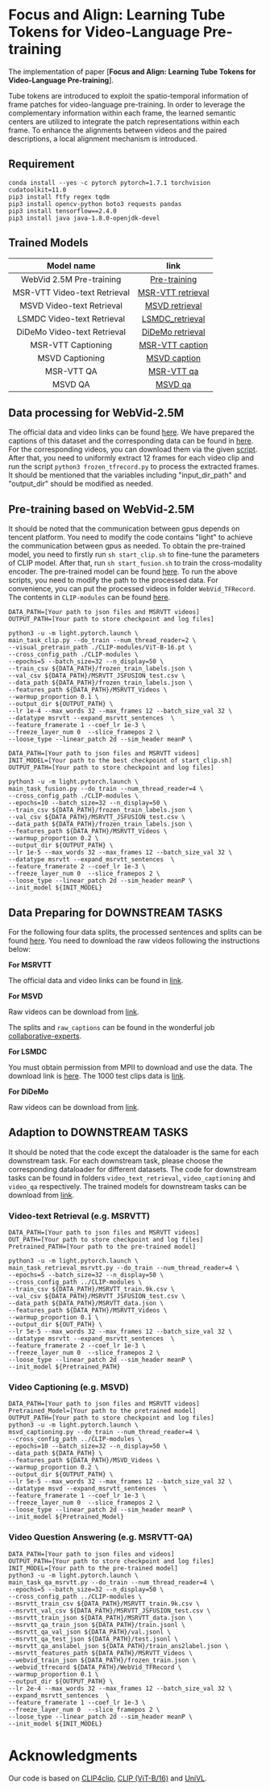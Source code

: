 # Focus and Align: Learning Tube Tokens for Video-Language Pre-training

The implementation of paper [**Focus and Align: Learning Tube Tokens for Video-Language Pre-training**].

Tube tokens are introduced to exploit the spatio-temporal information of frame patches for video-language pre-training. In order to leverage the complementary information within each frame, the learned semantic centers are utilized to integrate the patch representations within each frame. To enhance the alignments between videos and the paired descriptions, a local alignment mechanism is introduced.


## Requirement
```
conda install --yes -c pytorch pytorch=1.7.1 torchvision cudatoolkit=11.0
pip3 install ftfy regex tqdm
pip3 install opencv-python boto3 requests pandas
pip3 install tensorflow==2.4.0
pip3 install java java-1.8.0-openjdk-devel
```

## Trained Models

|          Model name          |                             link                             |
| :--------------------------: | :----------------------------------------------------------: |
|   WebVid 2.5M Pre-training   |                       [Pre-training]()                       |
| MSR-VTT Video-text Retrieval | [MSR-VTT retrieval](https://drive.google.com/file/d/1sfIDLUGHfGtMS5ttCFfo-ecE71hgHBm1/view?usp=sharing) |
|   MSVD Video-text Retrieval  | [MSVD retrieval]() |
|  LSMDC Video-text Retrieval  | [LSMDC_retrieval](https://drive.google.com/file/d/1PXV4I6nD0JBRmMSUHyH0_1sVRYy7wkO-/view?usp=sharing) |
| DiDeMo Video-text Retrieval  | [DiDeMo retrieval](https://drive.google.com/file/d/16Ai3ksp5kLkcdwIjSNARMIB9qABZQEnQ/view?usp=sharing) |
|      MSR-VTT Captioning      | [MSR-VTT caption](https://drive.google.com/file/d/10yMgLXgDvnit9un77Zkpv3jWoaKTRnD7/view?usp=sharing) |
|       MSVD Captioning        | [MSVD caption](https://drive.google.com/file/d/1UZUoq5SVrsXid1X1PfHYFJZ-jFwSWlL9/view?usp=sharing) |
|          MSR-VTT QA          | [MSR-VTT qa](https://drive.google.com/file/d/1GyFO0HYUm3GfwYpKdEyJVpBkdvKs7st9/view?usp=sharing) |
|           MSVD QA            |                         [MSVD qa]()                          |

## Data processing for WebVid-2.5M

The official data and video links can be found [here](https://github.com/m-bain/webvid).
We have prepared the captions of this dataset and the corresponding data can be found in [here](https://github.com/m-bain/webvid).
For the corresponding videos, you can download them via the given [script](https://github.com/m-bain/webvid/blob/main/download.py). After that, you need to uniformly extract 12 frames for each video clip and run the script `python3 frozen_tfrecord.py` to process the extracted frames. It should be mentioned that the variables including "input_dir_path" and "output_dir" should be modified as needed.

## Pre-training based on WebVid-2.5M

It should be noted that the communication between gpus depends on tencent platform. You need to modify the code contains "light" to achieve the communication between gpus as needed. To obtain the pre-trained model, you need to firstly run `sh start_clip.sh` to fine-tune the parameters of CLIP model. After that, run `sh start_fusion.sh` to train the cross-modality encoder. The pre-trained model can be found [here](https://github.com/m-bain/webvid). To run the above scripts, you need to modify the path to the processed data. For convenience, you can put the processed videos in folder `WebVid_TFRecord`. The contents in `CLIP-modules` can be found [here](https://github.com/m-bain/webvid).

```
DATA_PATH=[Your path to json files and MSRVTT videos]
OUTPUT_PATH=[Your path to store checkpoint and log files]

python3 -u -m light.pytorch.launch \
main_task_clip.py --do_train --num_thread_reader=2 \
--visual_pretrain_path ./CLIP-modules/ViT-B-16.pt \
--cross_config_path ./CLIP-modules \
--epochs=5 --batch_size=32 --n_display=50 \
--train_csv ${DATA_PATH}/frozen_train_labels.json \
--val_csv ${DATA_PATH}/MSRVTT_JSFUSION_test.csv \
--data_path ${DATA_PATH}/frozen_train_labels.json \
--features_path ${DATA_PATH}/MSRVTT_Videos \
--warmup_proportion 0.1 \
--output_dir ${OUTPUT_PATH} \
--lr 1e-4 --max_words 32 --max_frames 12 --batch_size_val 32 \
--datatype msrvtt --expand_msrvtt_sentences  \
--feature_framerate 1 --coef_lr 1e-3 \
--freeze_layer_num 0  --slice_framepos 2 \
--loose_type --linear_patch 2d --sim_header meanP \
```

```
DATA_PATH=[Your path to json files and MSRVTT videos]
INIT_MODEL=[Your path to the best checkpoint of start_clip.sh]
OUTPUT_PATH=[Your path to store checkpoint and log files]

python3 -u -m light.pytorch.launch \
main_task_fusion.py --do_train --num_thread_reader=4 \
--cross_config_path ./CLIP-modules \
--epochs=10 --batch_size=32 --n_display=50 \
--train_csv ${DATA_PATH}/frozen_train_labels.json \
--val_csv ${DATA_PATH}/MSRVTT_JSFUSION_test.csv \
--data_path ${DATA_PATH}/frozen_train_labels.json \
--features_path ${DATA_PATH}/MSRVTT_Videos \
--warmup_proportion 0.2 \
--output_dir ${OUTPUT_PATH} \
--lr 1e-5 --max_words 32 --max_frames 12 --batch_size_val 32 \
--datatype msrvtt --expand_msrvtt_sentences  \
--feature_framerate 2 --coef_lr 1e-3 \
--freeze_layer_num 0  --slice_framepos 2 \
--loose_type --linear_patch 2d --sim_header meanP \
--init_model ${INIT_MODEL}
```


## Data Preparing for DOWNSTREAM TASKS

For the following four data splits, the processed sentences and splits can be found [here](http://ms-multimedia-challenge.com/2017/dataset). You need to download the raw videos following the instructions below:

**For MSRVTT**

The official data and video links can be found in [link](http://ms-multimedia-challenge.com/2017/dataset). 

**For MSVD**

Raw videos can be download from [link](https://www.cs.utexas.edu/users/ml/clamp/videoDescription/). 

The splits and `raw_captions` can be found in the wonderful job [collaborative-experts](https://github.com/albanie/collaborative-experts/blob/master/misc/datasets/msvd/README.md).

**For LSMDC**

You must obtain permission from MPII to download and use the data. The download link is [here](https://sites.google.com/site/describingmovies/download).
The 1000 test clips data is [link](http://www.google.com/url?q=http%3A%2F%2Fdatasets.d2.mpi-inf.mpg.de%2FmovieDescription%2Fprotected%2Flsmdc2016%2FLSMDC16_challenge_1000_publictect.csv&sa=D&sntz=1&usg=AFQjCNGIaGVhCeb6zNfUs2UL1zNzoEtaSg). 

**For DiDeMo**

Raw videos can be download from [link](https://github.com/LisaAnne/LocalizingMoments).



## Adaption to DOWNSTREAM TASKS

It should be noted that the code except the dataloader is the same for each downstream task. For each downstream task, please choose the corresponding dataloader for different datasets. The code for downstream tasks can be found in folders `video_text_retrieval`, `video_captioning` and `video_qa` respectively. The trained models for downstream tasks can be download from [link](https://github.com/LisaAnne/LocalizingMoments).

### Video-text Retrieval (e.g. MSRVTT)

```
DATA_PATH=[Your path to json files and MSRVTT videos]
OUT_PATH=[Your path to store checkpoint and log files]
Pretrained_PATH=[Your path to the pre-trained model]

python3 -u -m light.pytorch.launch \
main_task_retrieval_msrvtt.py --do_train --num_thread_reader=4 \
--epochs=5 --batch_size=32 --n_display=50 \
--cross_config_path ../CLIP-modules \
--train_csv ${DATA_PATH}/MSRVTT_train.9k.csv \
--val_csv ${DATA_PATH}/MSRVTT_JSFUSION_test.csv \
--data_path ${DATA_PATH}/MSRVTT_data.json \
--features_path ${DATA_PATH}/MSRVTT_Videos \
--warmup_proportion 0.1 \
--output_dir ${OUT_PATH} \
--lr 5e-5 --max_words 32 --max_frames 12 --batch_size_val 32 \
--datatype msrvtt --expand_msrvtt_sentences  \
--feature_framerate 2 --coef_lr 1e-3 \
--freeze_layer_num 0  --slice_framepos 2 \
--loose_type --linear_patch 2d --sim_header meanP \
--init_model ${Pretrained_PATH}
```

### Video Captioning (e.g. MSVD)
```
DATA_PATH=[Your path to json files and MSRVTT videos]
Pretrained_Model=[Your path to the pretrained model]
OUTPUT_PATH=[Your path to store checkpoint and log files]
python3 -u -m light.pytorch.launch \
msvd_captioning.py --do_train --num_thread_reader=4 \
--cross_config_path ../CLIP-modules \
--epochs=10 --batch_size=32 --n_display=50 \
--data_path ${DATA_PATH} \
--features_path ${DATA_PATH}/MSVD_Videos \
--warmup_proportion 0.2 \
--output_dir ${OUTPUT_PATH} \
--lr 5e-5 --max_words 32 --max_frames 12 --batch_size_val 32 \
--datatype msvd --expand_msrvtt_sentences  \
--feature_framerate 1 --coef_lr 1e-3 \
--freeze_layer_num 0  --slice_framepos 2 \
--loose_type --linear_patch 2d --sim_header meanP \
--init_model ${Pretrained_Model}
```

### Video Question Answering (e.g. MSRVTT-QA)
```
DATA_PATH=[Your path to json files and videos]
OUTPUT_PATH=[Your path to store checkpoint and log files]
INIT_MODEL=[Your path to the pre-trained model]
python3 -u -m light.pytorch.launch \
main_task_qa_msrvtt.py --do_train --num_thread_reader=4 \
--epochs=5 --batch_size=32 --n_display=50 \
--cross_config_path ../CLIP-modules \
--msrvtt_train_csv ${DATA_PATH}/MSRVTT_train.9k.csv \
--msrvtt_val_csv ${DATA_PATH}/MSRVTT_JSFUSION_test.csv \
--msrvtt_train_json ${DATA_PATH}/MSRVTT_data.json \
--msrvtt_qa_train_json ${DATA_PATH}/train.jsonl \
--msrvtt_qa_val_json ${DATA_PATH}/val.jsonl \
--msrvtt_qa_test_json ${DATA_PATH}/test.jsonl \
--msrvtt_qa_anslabel_json ${DATA_PATH}/train_ans2label.json \
--msrvtt_features_path ${DATA_PATH}/MSRVTT_Videos \
--webvid_train_json ${DATA_PATH}/frozen_train.json \
--webvid_tfrecord ${DATA_PATH}/WebVid_TFRecord \
--warmup_proportion 0.1 \
--output_dir ${OUTPUT_PATH} \
--lr 2e-4 --max_words 32 --max_frames 12 --batch_size_val 32 \
--expand_msrvtt_sentences  \
--feature_framerate 1 --coef_lr 1e-3 \
--freeze_layer_num 0  --slice_framepos 2 \
--loose_type --linear_patch 2d --sim_header meanP \
--init_model ${INIT_MODEL}
```


# Acknowledgments
Our code is based on [CLIP4clip](https://github.com/ArrowLuo/CLIP4Clip), [CLIP (ViT-B/16)](https://github.com/openai/CLIP) and [UniVL](https://github.com/microsoft/UniVL).

